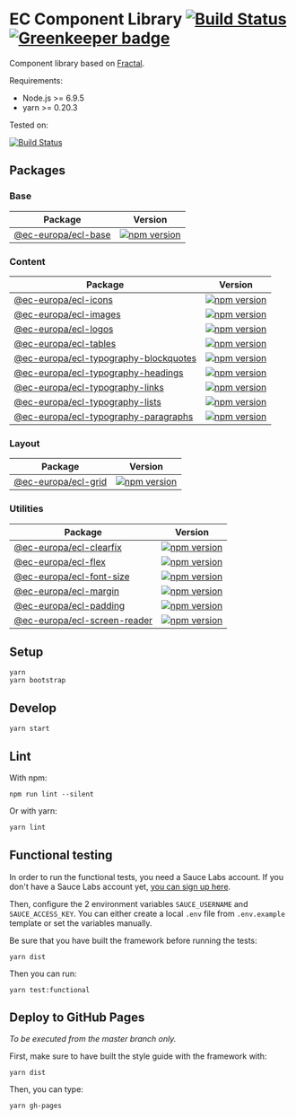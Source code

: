 # EC Component Library [![Build Status](https://travis-ci.org/ec-europa/europa-component-library.svg?branch=master)](https://travis-ci.org/ec-europa/europa-component-library) [![Greenkeeper badge](https://badges.greenkeeper.io/ec-europa/europa-component-library.svg)](https://greenkeeper.io/)

Component library based on [Fractal](http://fractal.build/).

Requirements:
-   Node.js >= 6.9.5
-   yarn >= 0.20.3

Tested on:

[![Build Status](https://saucelabs.com/browser-matrix/europa-component-library.svg)](https://saucelabs.com/u/europa-component-library)

## Packages

### Base

| Package | Version |
|-------- |-------- |
| [@ec-europa/ecl-base](framework/base) | [![npm version](https://badge.fury.io/js/%40ec-europa%2Fecl-base.svg)](https://badge.fury.io/js/%40ec-europa%2Fecl-base) |

### Content

| Package | Version |
|-------- |-------- |
| [@ec-europa/ecl-icons](framework/content/ecl-icons) | [![npm version](https://badge.fury.io/js/%40ec-europa%2Fecl-icons.svg)](https://badge.fury.io/js/%40ec-europa%2Fecl-icons) |
| [@ec-europa/ecl-images](framework/content/ecl-images) | [![npm version](https://badge.fury.io/js/%40ec-europa%2Fecl-images.svg)](https://badge.fury.io/js/%40ec-europa%2Fecl-images) |
| [@ec-europa/ecl-logos](framework/content/ecl-logos) | [![npm version](https://badge.fury.io/js/%40ec-europa%2Fecl-logos.svg)](https://badge.fury.io/js/%40ec-europa%2Fecl-logos) |
| [@ec-europa/ecl-tables](framework/content/ecl-tables) | [![npm version](https://badge.fury.io/js/%40ec-europa%2Fecl-tables.svg)](https://badge.fury.io/js/%40ec-europa%2Fecl-tables) |
| [@ec-europa/ecl-typography-blockquotes](framework/content/ecl-typography/ecl-typography-blockquotes) | [![npm version](https://badge.fury.io/js/%40ec-europa%2Fecl-typography-blockquotes.svg)](https://badge.fury.io/js/%40ec-europa%2Fecl-typography-blockquotes) |
| [@ec-europa/ecl-typography-headings](framework/content/ecl-typography/ecl-typography-headings) | [![npm version](https://badge.fury.io/js/%40ec-europa%2Fecl-typography-headings.svg)](https://badge.fury.io/js/%40ec-europa%2Fecl-typography-headings) |
| [@ec-europa/ecl-typography-links](framework/content/ecl-typography/ecl-typography-links) | [![npm version](https://badge.fury.io/js/%40ec-europa%2Fecl-typography-links.svg)](https://badge.fury.io/js/%40ec-europa%2Fecl-typography-links) |
| [@ec-europa/ecl-typography-lists](framework/content/ecl-typography/ecl-typography-lists) | [![npm version](https://badge.fury.io/js/%40ec-europa%2Fecl-typography-lists.svg)](https://badge.fury.io/js/%40ec-europa%2Fecl-typography-lists) |
| [@ec-europa/ecl-typography-paragraphs](framework/content/ecl-ypography/paragraphs) | [![npm version](https://badge.fury.io/js/%40ec-europa%2Fecl-typography-paragraphs.svg)](https://badge.fury.io/js/%40ec-europa%2Fecl-typography-paragraphs) |

### Layout

| Package | Version |
|-------- |-------- |
| [@ec-europa/ecl-grid](framework/layout/grid/ecl-grid) | [![npm version](https://badge.fury.io/js/%40ec-europa%2Fecl-grid.svg)](https://badge.fury.io/js/%40ec-europa%2Fecl-grid) |

### Utilities

| Package | Version |
|-------- |-------- |
| [@ec-europa/ecl-clearfix](framework/utilities/ecl-clearfix) | [![npm version](https://badge.fury.io/js/%40ec-europa%2Fecl-clearfix.svg)](https://badge.fury.io/js/%40ec-europa%2Fecl-clearfix) |
| [@ec-europa/ecl-flex](framework/utilities/ecl-flex) | [![npm version](https://badge.fury.io/js/%40ec-europa%2Fecl-flex.svg)](https://badge.fury.io/js/%40ec-europa%2Fecl-flex) |
| [@ec-europa/ecl-font-size](framework/utilities/ecl-font-size) | [![npm version](https://badge.fury.io/js/%40ec-europa%2Fecl-font-size.svg)](https://badge.fury.io/js/%40ec-europa%2Fecl-font-size) |
| [@ec-europa/ecl-margin](framework/utilities/ecl-margin) | [![npm version](https://badge.fury.io/js/%40ec-europa%2Fecl-margin.svg)](https://badge.fury.io/js/%40ec-europa%2Fecl-margin) |
| [@ec-europa/ecl-padding](framework/utilities/ecl-padding) | [![npm version](https://badge.fury.io/js/%40ec-europa%2Fecl-padding.svg)](https://badge.fury.io/js/%40ec-europa%2Fecl-padding) |
| [@ec-europa/ecl-screen-reader](framework/utilities/ecl-screen-reader) | [![npm version](https://badge.fury.io/js/%40ec-europa%2Fecl-screen-reader.svg)](https://badge.fury.io/js/%40ec-europa%2Fecl-screen-reader) |

## Setup

```
yarn
yarn bootstrap
```

## Develop

```
yarn start
```

## Lint

With npm:

```
npm run lint --silent
```

Or with yarn:

```bash
yarn lint
```

## Functional testing

In order to run the functional tests, you need a Sauce Labs account. If you
don't have a Sauce Labs account yet, [you can sign up here](https://saucelabs.com/beta/signup/OSS/None).

Then, configure the 2 environment variables `SAUCE_USERNAME` and `SAUCE_ACCESS_KEY`.
You can either create a local `.env` file from `.env.example` template or set
the variables manually.

Be sure that you have built the framework before running the tests:

```
yarn dist
```

Then you can run:

```
yarn test:functional
```

## Deploy to GitHub Pages

_To be executed from the master branch only._

First, make sure to have built the style guide with the framework with:

```
yarn dist
```

Then, you can type:

```
yarn gh-pages
```
